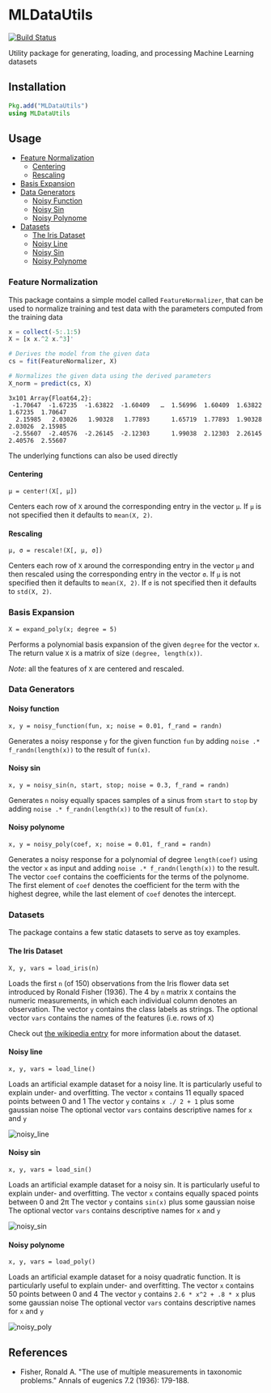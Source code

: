 # MLDataUtils

[![Build Status](https://travis-ci.org/JuliaML/MLDataUtils.jl.svg?branch=master)](https://travis-ci.org/JuliaML/MLDataUtils.jl)

Utility package for generating, loading, and processing Machine Learning datasets

## Installation

```Julia
Pkg.add("MLDataUtils")
using MLDataUtils
```

## Usage

- [Feature Normalization](#feature-normalization)
    - [Centering](#centering)
    - [Rescaling](#rescaling)
- [Basis Expansion](#basis-expansion)
- [Data Generators](#data-generators)
    - [Noisy Function](#noisy-function)
    - [Noisy Sin](#noisy-sin)
    - [Noisy Polynome](#noisy-polynome)
- [Datasets](#datasets)
    - [The Iris Dataset](#the-iris-dataset)
    - [Noisy Line](#noisy-line)
    - [Noisy Sin](#noisy-sin)
    - [Noisy Polynome](#noisy-polynome)

### Feature Normalization

This package contains a simple model called `FeatureNormalizer`, that can
be used to normalize training and test data with the parameters computed
from the training data

```Julia
x = collect(-5:.1:5)
X = [x x.^2 x.^3]'

# Derives the model from the given data
cs = fit(FeatureNormalizer, X)

# Normalizes the given data using the derived parameters
X_norm = predict(cs, X)
```

```
3x101 Array{Float64,2}:
 -1.70647  -1.67235  -1.63822  -1.60409   …  1.56996  1.60409  1.63822  1.67235  1.70647
  2.15985   2.03026   1.90328   1.77893      1.65719  1.77893  1.90328  2.03026  2.15985
 -2.55607  -2.40576  -2.26145  -2.12303      1.99038  2.12303  2.26145  2.40576  2.55607
```

The underlying functions can also be used directly

#### Centering

`μ = center!(X[, μ])`

Centers each row of `X` around the corresponding entry in the vector `μ`.
If `μ` is not specified then it defaults to `mean(X, 2)`.

#### Rescaling

`μ, σ = rescale!(X[, μ, σ])`

Centers each row of `X` around the corresponding entry in the vector `μ`
and then rescaled using the corresponding entry in the vector `σ`.
If `μ` is not specified then it defaults to `mean(X, 2)`.
If `σ` is not specified then it defaults to `std(X, 2)`.


### Basis Expansion

`X = expand_poly(x; degree = 5)`

Performs a polynomial basis expansion of the given `degree`
for the vector `x`.
The return value `X` is a matrix of size `(degree, length(x))`.

_Note_: all the features of `X` are centered and rescaled.


### Data Generators

#### Noisy function

`x, y = noisy_function(fun, x; noise = 0.01, f_rand = randn)`

Generates a noisy response `y` for the given function `fun`
by adding `noise .* f_randn(length(x))` to the result of `fun(x)`.

#### Noisy sin

`x, y = noisy_sin(n, start, stop; noise = 0.3, f_rand = randn)`

Generates `n` noisy equally spaces samples of a sinus from `start` to `stop`
by adding `noise .* f_randn(length(x))` to the result of `fun(x)`.

#### Noisy polynome

`x, y = noisy_poly(coef, x; noise = 0.01, f_rand = randn)`

Generates a noisy response for a polynomial of degree `length(coef)`
using the vector `x` as input and adding `noise .* f_randn(length(x))` to the result.
The vector `coef` contains the coefficients for the terms of the polynome.
The first element of `coef` denotes the coefficient for the term with
the highest degree, while the last element of `coef` denotes the intercept.

### Datasets

The package contains a few static datasets to serve as toy examples.

#### The Iris Dataset

`X, y, vars = load_iris(n)`

Loads the first `n` (of 150) observations from the
Iris flower data set introduced by Ronald Fisher (1936).
The 4 by `n` matrix `X` contains the numeric measurements,
in which each individual column denotes an observation.
The vector `y` contains the class labels as strings.
The optional vector `vars` contains the names of the features (i.e. rows of `X`)

Check out [the wikipedia entry](https://en.wikipedia.org/wiki/Iris_flower_data_set)
for more information about the dataset.

#### Noisy line

`x, y, vars = load_line()`

Loads an artificial example dataset for a noisy line.
It is particularly useful to explain under- and overfitting.
The vector `x` contains 11 equally spaced points between 0 and 1
The vector `y` contains `x ./ 2 + 1` plus some gaussian noise
The optional vector `vars` contains descriptive names for `x` and `y`

![noisy_line](https://cloud.githubusercontent.com/assets/10854026/13020766/75b321d4-d1d7-11e5-940d-25974efa0710.png)

#### Noisy sin

`x, y, vars = load_sin()`

Loads an artificial example dataset for a noisy sin.
It is particularly useful to explain under- and overfitting.
The vector `x` contains equally spaced points between 0 and 2π
The vector `y` contains `sin(x)` plus some gaussian noise
The optional vector `vars` contains descriptive names for `x` and `y`

![noisy_sin](https://cloud.githubusercontent.com/assets/10854026/13020842/eb6f2f30-d1d7-11e5-8a2c-a264fc14c861.png)

#### Noisy polynome

`x, y, vars = load_poly()`

Loads an artificial example dataset for a noisy quadratic function.
It is particularly useful to explain under- and overfitting.
The vector `x` contains 50 points between 0 and 4
The vector `y` contains `2.6 * x^2 + .8 * x` plus some gaussian noise
The optional vector `vars` contains descriptive names for `x` and `y`

![noisy_poly](https://cloud.githubusercontent.com/assets/10854026/13020955/9628c120-d1d8-11e5-91f3-c16367de5aad.png)

## References

- Fisher, Ronald A. "The use of multiple measurements in taxonomic problems." Annals of eugenics 7.2 (1936): 179-188.

